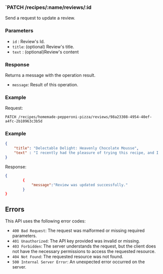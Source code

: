 ### `PATCH /recipes/:name/reviews/:id

Send a request to update a review.

### Parameters

- `id` : Review's Id.
- `title`: (optional) Review's title.
- `text` : (optional)Review's content

### Response

Returns a message with the operation result.

- `message`: Result of this operation.

### Example

Request:

```
PATCH /recipes/homemade-pepperoni-pizza/reviews/98a23308-4954-40ef-a4fc-2b10963c3b5d
```

### Example 

```json
{
    "title": "Delectable Delight: Heavenly Chocolate Mousse",
    "text" : "I recently had the pleasure of trying this recipe, and I must say it was an absolute delight for the senses! From the first spoonful to the last lingering taste, this dessert took my taste buds on a journey of pure indulgence."
}
```

Response:

```json
{
		{
			"message":"Review was updated successfully."
		}
}

```

## Errors

This API uses the following error codes:

- `400 Bad Request`: The request was malformed or missing required parameters.
- `401 Unauthorized`: The API key provided was invalid or missing.
- `403 Forbidden`: The server understands the request, but the client does not have the necessary permissions to access the requested resource.
- `404 Not Found`: The requested resource was not found.
- `500 Internal Server Error`: An unexpected error occurred on the server.
